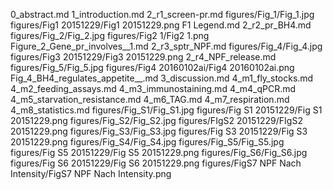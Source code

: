 0_abstract.md
1_introduction.md
2_r1_screen-pr.md
figures/Fig_1/Fig_1.jpg
figures/Fig1 20151229/Fig1 20151229.png
F1 Legend.md
2_r2_pr_BH4.md
figures/Fig_2/Fig_2.jpg
figures/Fig2 1/Fig2 1.png
Figure_2_Gene_pr_involves__1.md
2_r3_sptr_NPF.md
figures/Fig_4/Fig_4.jpg
figures/Fig3 20151229/Fig3 20151229.png
2_r4_NPF_release.md
figures/Fig_5/Fig_5.jpg
figures/Fig4 20160102ai/Fig4 20160102ai.png
Fig_4_BH4_regulates_appetite__.md
3_discussion.md
4_m1_fly_stocks.md
4_m2_feeding_assays.md
4_m3_immunostaining.md
4_m4_qPCR.md
4_m5_starvation_resistance.md
4_m6_TAG.md
4_m7_respiration.md
4_m8_statistics.md
figures/Fig_S1/Fig_S1.jpg
figures/Fig S1 20151229/Fig S1 20151229.png
figures/Fig_S2/Fig_S2.jpg
figures/FIgS2 20151229/FIgS2 20151229.png
figures/Fig_S3/Fig_S3.jpg
figures/Fig S3 20151229/Fig S3 20151229.png
figures/Fig_S4/Fig_S4.jpg
figures/Fig_S5/Fig_S5.jpg
figures/Fig S5 20151229/Fig S5 20151229.png
figures/Fig_S6/Fig_S6.jpg
figures/Fig S6 20151229/Fig S6 20151229.png
figures/FigS7 NPF Nach Intensity/FigS7 NPF Nach Intensity.png